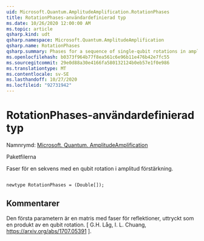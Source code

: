 ```yaml
---
uid: Microsoft.Quantum.AmplitudeAmplification.RotationPhases
title: RotationPhases-användardefinierad typ
ms.date: 10/26/2020 12:00:00 AM
ms.topic: article
qsharp.kind: udt
qsharp.namespace: Microsoft.Quantum.AmplitudeAmplification
qsharp.name: RotationPhases
qsharp.summary: Phases for a sequence of single-qubit rotations in amplitude amplification.
ms.openlocfilehash: b0373f964b77f8ea561c6e96b11e476b42e7fc55
ms.sourcegitcommit: 29e0d88a30e4166fa580132124b0eb57e1f0e986
ms.translationtype: MT
ms.contentlocale: sv-SE
ms.lasthandoff: 10/27/2020
ms.locfileid: "92731942"
---
```

# <a name="rotationphases-user-defined-type"></a>RotationPhases-användardefinierad typ

Namnrymd: [Microsoft. Quantum. AmplitudeAmplification](xref:Microsoft.Quantum.AmplitudeAmplification)

Paketfilerna [](https://nuget.org/packages/)


Faser för en sekvens med en qubit rotation i amplitud förstärkning.

```qsharp

newtype RotationPhases = (Double[]);
```



## <a name="remarks"></a>Kommentarer

Den första parametern är en matris med faser för reflektioner, uttryckt som en produkt av en qubit rotation.
[ G.H. Låg, I. L. Chuang, https://arxiv.org/abs/1707.05391 ].